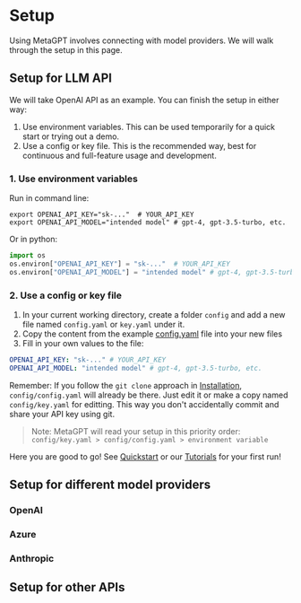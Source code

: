 # Setup
Using MetaGPT involves connecting with model providers. We will walk through the setup in this page.
## Setup for LLM API
We will take OpenAI API as an example. You can finish the setup in either way:
1. Use environment variables. This can be used temporarily for a quick start or trying out a demo.
2. Use a config or key file. This is the recommended way, best for continuous and full-feature usage and development.
### 1. Use environment variables
Run in command line:
```shell
export OPENAI_API_KEY="sk-..."  # YOUR_API_KEY
export OPENAI_API_MODEL="intended model" # gpt-4, gpt-3.5-turbo, etc.
```
Or in python:
```python
import os
os.environ["OPENAI_API_KEY"] = "sk-..."  # YOUR_API_KEY
os.environ["OPENAI_API_MODEL"] = "intended model" # gpt-4, gpt-3.5-turbo, etc.
```
### 2. Use a config or key file
1. In your current working directory, create a folder `config` and add a new file named `config.yaml` or `key.yaml` under it.
2. Copy the content from the example [config.yaml](https://github.com/geekan/MetaGPT/blob/main/config/config.yaml) file into your new files
3. Fill in your own values to the file:
```yaml
OPENAI_API_KEY: "sk-..." # YOUR_API_KEY
OPENAI_API_MODEL: "intended model" # gpt-4, gpt-3.5-turbo, etc.
```
Remember: If you follow the `git clone` approach in [Installation](./installation), `config/config.yaml` will already be there. Just edit it or make a copy named `config/key.yaml` for editting. This way you don't accidentally commit and share your API key using git.
> Note:
> MetaGPT will read your setup in this priority order: `config/key.yaml > config/config.yaml > environment variable`

Here you are good to go! See [Quickstart](./quickstart) or our [Tutorials](/guide/tutorials/agent_101) for your first run!

## Setup for different model providers
### OpenAI

### Azure

### Anthropic

## Setup for other APIs